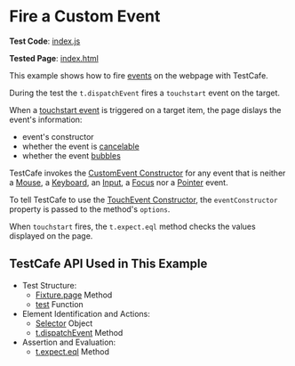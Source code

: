 # Fire a Custom Event

**Test Code**: [index.js](index.js)

**Tested Page**: [index.html](index.html)

This example shows how to fire [events](https://developer.mozilla.org/en-US/docs/Web/API/Event) on the webpage with TestCafe.

During the test the `t.dispatchEvent` fires a `touchstart` event on the target.

When a [touchstart event](https://developer.mozilla.org/en-US/docs/Web/Events/touchstart) is triggered on a target item, the page dislays the event's information:

* event's constructor
* whether the event is [cancelable](https://developer.mozilla.org/en-US/docs/Web/API/Event/cancelable)
* whether the event [bubbles](https://developer.mozilla.org/en-US/docs/Web/API/Event/bubbles)  

TestCafe invokes the [CustomEvent Constructor](https://developer.mozilla.org/en-US/docs/Web/API/CustomEvent/CustomEvent) for any event that is neither a [Mouse](https://devexpress.github.io/testcafe/documentation/reference/test-api/testcontroller/dispatchevent.html#mouse-events), a [Keyboard](https://devexpress.github.io/testcafe/documentation/reference/test-api/testcontroller/dispatchevent.html#keyboard-events), an [Input](https://devexpress.github.io/testcafe/documentation/reference/test-api/testcontroller/dispatchevent.html#input-events), a [Focus](https://devexpress.github.io/testcafe/documentation/reference/test-api/testcontroller/dispatchevent.html#focus-events) nor a [Pointer](https://devexpress.github.io/testcafe/documentation/reference/test-api/testcontroller/dispatchevent.html#pointer-events) event.

To tell TestCafe to use the [TouchEvent Constructor](https://developer.mozilla.org/en-US/docs/Web/API/TouchEvent/TouchEvent), the `eventConstructor` property is passed to the method's `options`.

When `touchstart` fires, the `t.expect.eql` method checks the values displayed on the page.

## TestCafe API Used in This Example

* Test Structure:
  * [Fixture.page](https://devexpress.github.io/testcafe/documentation/reference/test-api/fixture/page.html) Method
  * [test](https://devexpress.github.io/testcafe/documentation/reference/test-api/global/test.html) Function
* Element Identification and Actions:
  * [Selector](https://devexpress.github.io/testcafe/documentation/reference/test-api/selector/) Object
  * [t.dispatchEvent](https://devexpress.github.io/testcafe/documentation/reference/test-api/testcontroller/dispatchevent.html) Method
* Assertion and Evaluation:
  * [t.expect.eql](https://devexpress.github.io/testcafe/documentation/reference/test-api/testcontroller/expect/eql.html) Method
